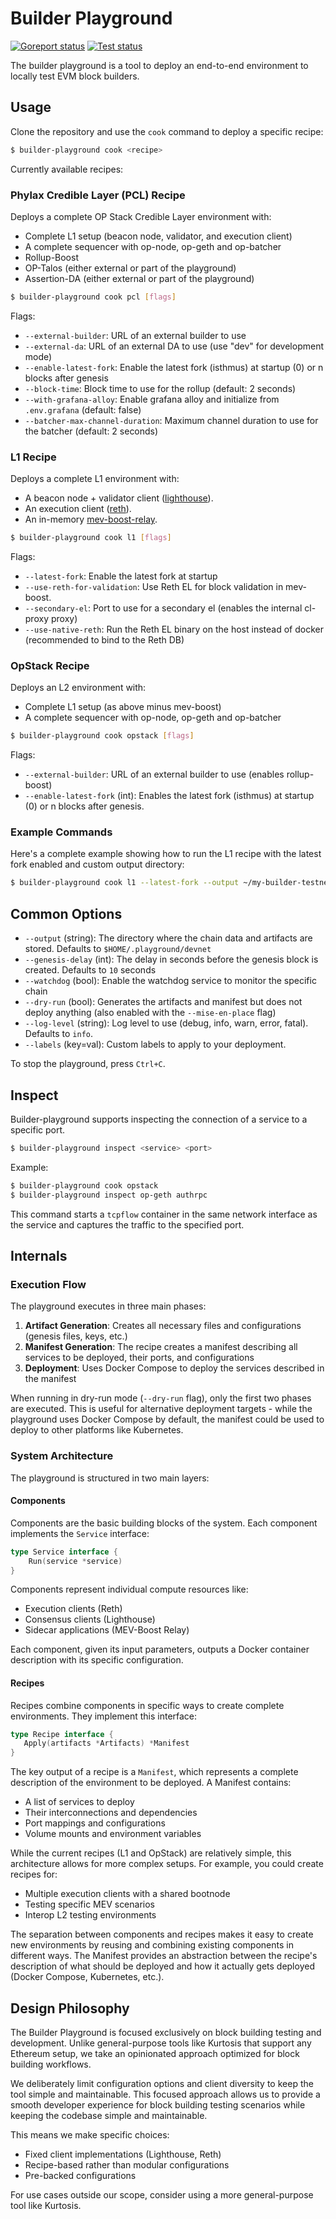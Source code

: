 # Builder Playground

[![Goreport status](https://goreportcard.com/badge/github.com/phylaxsystems/builder-playground)](https://goreportcard.com/report/github.com/phylaxsystems/builder-playground)
[![Test status](https://github.com/phylaxsystems/builder-playground/actions/workflows/checks.yaml/badge.svg?branch=main)](https://github.com/phylaxsystems/builder-playground/actions?query=workflow%3A%22Checks%22)

The builder playground is a tool to deploy an end-to-end environment to locally test EVM block builders.

## Usage

Clone the repository and use the `cook` command to deploy a specific recipe:

```bash
$ builder-playground cook <recipe>
```

Currently available recipes:

### Phylax Credible Layer (PCL) Recipe

Deploys a complete OP Stack Credible Layer environment with:

- Complete L1 setup (beacon node, validator, and execution client)
- A complete sequencer with op-node, op-geth and op-batcher
- Rollup-Boost
- OP-Talos (either external or part of the playground)
- Assertion-DA (either external or part of the playground)

```bash
$ builder-playground cook pcl [flags]
```

Flags:

- `--external-builder`: URL of an external builder to use
- `--external-da`: URL of an external DA to use (use "dev" for development mode)
- `--enable-latest-fork`: Enable the latest fork (isthmus) at startup (0) or n blocks after genesis
- `--block-time`: Block time to use for the rollup (default: 2 seconds)
- `--with-grafana-alloy`: Enable grafana alloy and initialize from `.env.grafana` (default: false)
- `--batcher-max-channel-duration`: Maximum channel duration to use for the batcher (default: 2 seconds)

### L1 Recipe

Deploys a complete L1 environment with:

- A beacon node + validator client ([lighthouse](https://github.com/sigp/lighthouse)).
- An execution client ([reth](https://github.com/paradigmxyz/reth)).
- An in-memory [mev-boost-relay](https://github.com/flashbots/mev-boost-relay).

```bash
$ builder-playground cook l1 [flags]
```

Flags:

- `--latest-fork`: Enable the latest fork at startup
- `--use-reth-for-validation`: Use Reth EL for block validation in mev-boost.
- `--secondary-el`: Port to use for a secondary el (enables the internal cl-proxy proxy)
- `--use-native-reth`: Run the Reth EL binary on the host instead of docker (recommended to bind to the Reth DB)

### OpStack Recipe

Deploys an L2 environment with:

- Complete L1 setup (as above minus mev-boost)
- A complete sequencer with op-node, op-geth and op-batcher

```bash
$ builder-playground cook opstack [flags]
```

Flags:

- `--external-builder`: URL of an external builder to use (enables rollup-boost)
- `--enable-latest-fork` (int): Enables the latest fork (isthmus) at startup (0) or n blocks after genesis.

### Example Commands

Here's a complete example showing how to run the L1 recipe with the latest fork enabled and custom output directory:

```bash
$ builder-playground cook l1 --latest-fork --output ~/my-builder-testnet --genesis-delay 15 --log-level debug
```

## Common Options

- `--output` (string): The directory where the chain data and artifacts are stored. Defaults to `$HOME/.playground/devnet`
- `--genesis-delay` (int): The delay in seconds before the genesis block is created. Defaults to `10` seconds
- `--watchdog` (bool): Enable the watchdog service to monitor the specific chain
- `--dry-run` (bool): Generates the artifacts and manifest but does not deploy anything (also enabled with the `--mise-en-place` flag)
- `--log-level` (string): Log level to use (debug, info, warn, error, fatal). Defaults to `info`.
- `--labels` (key=val): Custom labels to apply to your deployment.

To stop the playground, press `Ctrl+C`.

## Inspect

Builder-playground supports inspecting the connection of a service to a specific port.

```bash
$ builder-playground inspect <service> <port>
```

Example:

```bash
$ builder-playground cook opstack
$ builder-playground inspect op-geth authrpc
```

This command starts a `tcpflow` container in the same network interface as the service and captures the traffic to the specified port.

## Internals

### Execution Flow

The playground executes in three main phases:

1. **Artifact Generation**: Creates all necessary files and configurations (genesis files, keys, etc.)
2. **Manifest Generation**: The recipe creates a manifest describing all services to be deployed, their ports, and configurations
3. **Deployment**: Uses Docker Compose to deploy the services described in the manifest

When running in dry-run mode (`--dry-run` flag), only the first two phases are executed. This is useful for alternative deployment targets - while the playground uses Docker Compose by default, the manifest could be used to deploy to other platforms like Kubernetes.

### System Architecture

The playground is structured in two main layers:

#### Components

Components are the basic building blocks of the system. Each component implements the `Service` interface:

```go
type Service interface {
    Run(service *service)
}
```

Components represent individual compute resources like:

- Execution clients (Reth)
- Consensus clients (Lighthouse)
- Sidecar applications (MEV-Boost Relay)

Each component, given its input parameters, outputs a Docker container description with its specific configuration.

#### Recipes

Recipes combine components in specific ways to create complete environments. They implement this interface:

```go
type Recipe interface {
   Apply(artifacts *Artifacts) *Manifest
}
```

The key output of a recipe is a `Manifest`, which represents a complete description of the environment to be deployed. A Manifest contains:

- A list of services to deploy
- Their interconnections and dependencies
- Port mappings and configurations
- Volume mounts and environment variables

While the current recipes (L1 and OpStack) are relatively simple, this architecture allows for more complex setups. For example, you could create recipes for:

- Multiple execution clients with a shared bootnode
- Testing specific MEV scenarios
- Interop L2 testing environments

The separation between components and recipes makes it easy to create new environments by reusing and combining existing components in different ways. The Manifest provides an abstraction between the recipe's description of what should be deployed and how it actually gets deployed (Docker Compose, Kubernetes, etc.).

## Design Philosophy

The Builder Playground is focused exclusively on block building testing and development. Unlike general-purpose tools like Kurtosis that support any Ethereum setup, we take an opinionated approach optimized for block building workflows.

We deliberately limit configuration options and client diversity to keep the tool simple and maintainable. This focused approach allows us to provide a smooth developer experience for block building testing scenarios while keeping the codebase simple and maintainable.

This means we make specific choices:

- Fixed client implementations (Lighthouse, Reth)
- Recipe-based rather than modular configurations
- Pre-backed configurations

For use cases outside our scope, consider using a more general-purpose tool like Kurtosis.
